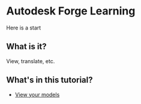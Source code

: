 # Autodesk Forge Learning 

Here is a start

## What is it?

View, translate, etc.

## What's in this tutorial?

 - [View your models](/tutorials/viewmodels)